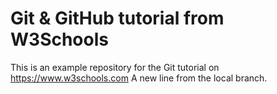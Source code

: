 # Git & GitHub tutorial from W3Schools

This is an example repository for the Git tutorial on https://www.w3schools.com
A new line from the local branch.

